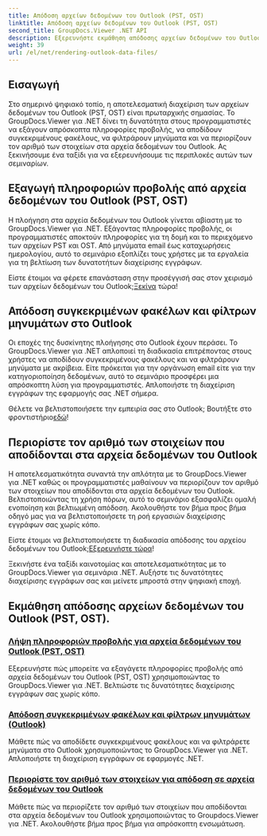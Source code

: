 ```yaml
---
title: Απόδοση αρχείων δεδομένων του Outlook (PST, OST)
linktitle: Απόδοση αρχείων δεδομένων του Outlook (PST, OST)
second_title: GroupDocs.Viewer .NET API
description: Εξερευνήστε εκμάθηση απόδοσης αρχείων δεδομένων του Outlook (PST, OST) με το GroupDocs.Viewer για .NET. Ανακαλύψτε αποτελεσματικές τεχνικές διαχείρισης εγγράφων χωρίς κόπο.
weight: 39
url: /el/net/rendering-outlook-data-files/
---
```

## Εισαγωγή

Στο σημερινό ψηφιακό τοπίο, η αποτελεσματική διαχείριση των αρχείων δεδομένων του Outlook (PST, OST) είναι πρωταρχικής σημασίας. Το GroupDocs.Viewer για .NET δίνει τη δυνατότητα στους προγραμματιστές να εξάγουν απρόσκοπτα πληροφορίες προβολής, να αποδίδουν συγκεκριμένους φακέλους, να φιλτράρουν μηνύματα και να περιορίζουν τον αριθμό των στοιχείων στα αρχεία δεδομένων του Outlook. Ας ξεκινήσουμε ένα ταξίδι για να εξερευνήσουμε τις περιπλοκές αυτών των σεμιναρίων.

## Εξαγωγή πληροφοριών προβολής από αρχεία δεδομένων του Outlook (PST, OST)
Η πλοήγηση στα αρχεία δεδομένων του Outlook γίνεται αβίαστη με το GroupDocs.Viewer για .NET. Εξάγοντας πληροφορίες προβολής, οι προγραμματιστές αποκτούν πληροφορίες για τη δομή και το περιεχόμενο των αρχείων PST και OST. Από μηνύματα email έως καταχωρήσεις ημερολογίου, αυτό το σεμινάριο εξοπλίζει τους χρήστες με τα εργαλεία για τη βελτίωση των δυνατοτήτων διαχείρισης εγγράφων. 

 Είστε έτοιμοι να φέρετε επανάσταση στην προσέγγισή σας στον χειρισμό των αρχείων δεδομένων του Outlook;[Ξεκίνα](./get-view-info-outlook-data-file/) τώρα!

## Απόδοση συγκεκριμένων φακέλων και φίλτρων μηνυμάτων στο Outlook
Οι εποχές της δυσκίνητης πλοήγησης στο Outlook έχουν περάσει. Το GroupDocs.Viewer για .NET απλοποιεί τη διαδικασία επιτρέποντας στους χρήστες να αποδίδουν συγκεκριμένους φακέλους και να φιλτράρουν μηνύματα με ακρίβεια. Είτε πρόκειται για την οργάνωση email είτε για την κατηγοριοποίηση δεδομένων, αυτό το σεμινάριο προσφέρει μια απρόσκοπτη λύση για προγραμματιστές. Απλοποιήστε τη διαχείριση εγγράφων της εφαρμογής σας .NET σήμερα.

 Θέλετε να βελτιστοποιήσετε την εμπειρία σας στο Outlook; Βουτήξτε στο φροντιστήριο[εδώ](./render-specific-folders-and-filter-messages-outlook/)!

## Περιορίστε τον αριθμό των στοιχείων που αποδίδονται στα αρχεία δεδομένων του Outlook
Η αποτελεσματικότητα συναντά την απλότητα με το GroupDocs.Viewer για .NET καθώς οι προγραμματιστές μαθαίνουν να περιορίζουν τον αριθμό των στοιχείων που αποδίδονται στα αρχεία δεδομένων του Outlook. Βελτιστοποιώντας τη χρήση πόρων, αυτό το σεμινάριο εξασφαλίζει ομαλή ενοποίηση και βελτιωμένη απόδοση. Ακολουθήστε τον βήμα προς βήμα οδηγό μας για να βελτιστοποιήσετε τη ροή εργασιών διαχείρισης εγγράφων σας χωρίς κόπο.

 Είστε έτοιμοι να βελτιστοποιήσετε τη διαδικασία απόδοσης του αρχείου δεδομένων του Outlook;[Εξερευνήστε τώρα](./limit-items-to-render-outlook-data-files/)!

Ξεκινήστε ένα ταξίδι καινοτομίας και αποτελεσματικότητας με το GroupDocs.Viewer για σεμινάρια .NET. Αυξήστε τις δυνατότητες διαχείρισης εγγράφων σας και μείνετε μπροστά στην ψηφιακή εποχή.
## Εκμάθηση απόδοσης αρχείων δεδομένων του Outlook (PST, OST).
### [Λήψη πληροφοριών προβολής για αρχεία δεδομένων του Outlook (PST, OST)](./get-view-info-outlook-data-file/)
Εξερευνήστε πώς μπορείτε να εξαγάγετε πληροφορίες προβολής από αρχεία δεδομένων του Outlook (PST, OST) χρησιμοποιώντας το GroupDocs.Viewer για .NET. Βελτιώστε τις δυνατότητες διαχείρισης εγγράφων σας χωρίς κόπο.
### [Απόδοση συγκεκριμένων φακέλων και φίλτρων μηνυμάτων (Outlook)](./render-specific-folders-and-filter-messages-outlook/)
Μάθετε πώς να αποδίδετε συγκεκριμένους φακέλους και να φιλτράρετε μηνύματα στο Outlook χρησιμοποιώντας το GroupDocs.Viewer για .NET. Απλοποιήστε τη διαχείριση εγγράφων σε εφαρμογές .NET.
### [Περιορίστε τον αριθμό των στοιχείων για απόδοση σε αρχεία δεδομένων του Outlook](./limit-items-to-render-outlook-data-files/)
Μάθετε πώς να περιορίζετε τον αριθμό των στοιχείων που αποδίδονται στα αρχεία δεδομένων του Outlook χρησιμοποιώντας το Groupdocs.Viewer για .NET. Ακολουθήστε βήμα προς βήμα για απρόσκοπτη ενσωμάτωση.